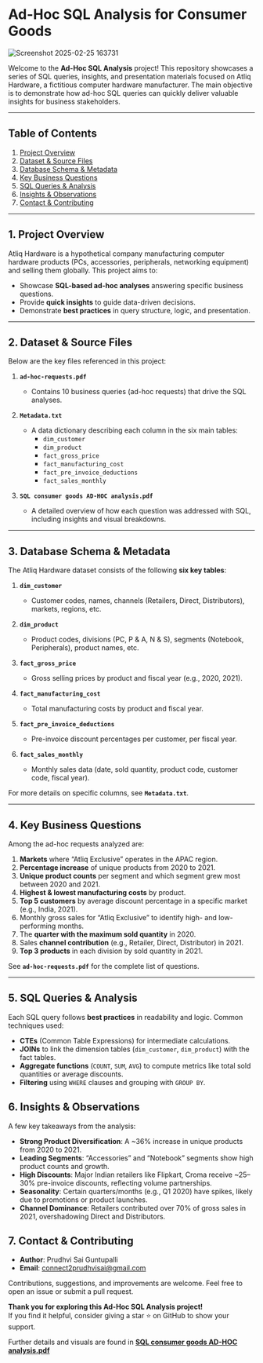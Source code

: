 # Ad-Hoc SQL Analysis for Consumer Goods


![Screenshot 2025-02-25 163731](https://github.com/user-attachments/assets/e96d21ec-e95a-4ae4-a0e3-16b81e3e0aff)


Welcome to the **Ad-Hoc SQL Analysis** project! This repository showcases a series of SQL queries, insights, and presentation materials focused on Atliq Hardware, a fictitious computer hardware manufacturer. The main objective is to demonstrate how ad-hoc SQL queries can quickly deliver valuable insights for business stakeholders.




---

## Table of Contents
1. [Project Overview](#1-project-overview)  
2. [Dataset & Source Files](#2-dataset--source-files)  
3. [Database Schema & Metadata](#3-database-schema--metadata)  
4. [Key Business Questions](#4-key-business-questions)  
5. [SQL Queries & Analysis](#5-sql-queries--analysis)  
6. [Insights & Observations](#6-insights--observations)    
7. [Contact & Contributing](#7-contact--contributing)  

---

## 1. Project Overview
Atliq Hardware is a hypothetical company manufacturing computer hardware products (PCs, accessories, peripherals, networking equipment) and selling them globally. This project aims to:

- Showcase **SQL-based ad-hoc analyses** answering specific business questions.  
- Provide **quick insights** to guide data-driven decisions.  
- Demonstrate **best practices** in query structure, logic, and presentation.

---

## 2. Dataset & Source Files

Below are the key files referenced in this project:

1. **`ad-hoc-requests.pdf`**  
   - Contains 10 business queries (ad-hoc requests) that drive the SQL analyses.

2. **`Metadata.txt`**  
   - A data dictionary describing each column in the six main tables:
     - `dim_customer`
     - `dim_product`
     - `fact_gross_price`
     - `fact_manufacturing_cost`
     - `fact_pre_invoice_deductions`
     - `fact_sales_monthly`

3. **`SQL consumer goods AD-HOC analysis.pdf`**  
   - A detailed overview of how each question was addressed with SQL, including insights and visual breakdowns.
---

## 3. Database Schema & Metadata

The Atliq Hardware dataset consists of the following **six key tables**:

1. **`dim_customer`**  
   - Customer codes, names, channels (Retailers, Direct, Distributors), markets, regions, etc.

2. **`dim_product`**  
   - Product codes, divisions (PC, P & A, N & S), segments (Notebook, Peripherals), product names, etc.

3. **`fact_gross_price`**  
   - Gross selling prices by product and fiscal year (e.g., 2020, 2021).

4. **`fact_manufacturing_cost`**  
   - Total manufacturing costs by product and fiscal year.

5. **`fact_pre_invoice_deductions`**  
   - Pre-invoice discount percentages per customer, per fiscal year.

6. **`fact_sales_monthly`**  
   - Monthly sales data (date, sold quantity, product code, customer code, fiscal year).

For more details on specific columns, see **`Metadata.txt`**.

---

## 4. Key Business Questions

Among the ad-hoc requests analyzed are:

1. **Markets** where “Atliq Exclusive” operates in the APAC region.  
2. **Percentage increase** of unique products from 2020 to 2021.  
3. **Unique product counts** per segment and which segment grew most between 2020 and 2021.  
4. **Highest & lowest manufacturing costs** by product.  
5. **Top 5 customers** by average discount percentage in a specific market (e.g., India, 2021).  
6. Monthly gross sales for “Atliq Exclusive” to identify high- and low-performing months.  
7. The **quarter with the maximum sold quantity** in 2020.  
8. Sales **channel contribution** (e.g., Retailer, Direct, Distributor) in 2021.  
9. **Top 3 products** in each division by sold quantity in 2021.  

See **`ad-hoc-requests.pdf`** for the complete list of questions.

---

## 5. SQL Queries & Analysis

Each SQL query follows **best practices** in readability and logic. Common techniques used:

- **CTEs** (Common Table Expressions) for intermediate calculations.  
- **JOINs** to link the dimension tables (`dim_customer`, `dim_product`) with the fact tables.  
- **Aggregate functions** (`COUNT`, `SUM`, `AVG`) to compute metrics like total sold quantities or average discounts.  
- **Filtering** using `WHERE` clauses and grouping with `GROUP BY`.

## 6. Insights & Observations

A few key takeaways from the analysis:

- **Strong Product Diversification**: A ~36% increase in unique products from 2020 to 2021.
- **Leading Segments**: “Accessories” and “Notebook” segments show high product counts and growth.
- **High Discounts**: Major Indian retailers like Flipkart, Croma receive ~25–30% pre-invoice discounts, reflecting volume partnerships.
- **Seasonality**: Certain quarters/months (e.g., Q1 2020) have spikes, likely due to promotions or product launches.
- **Channel Dominance**: Retailers contributed over 70% of gross sales in 2021, overshadowing Direct and Distributors.

## 7. Contact & Contributing

- **Author**: Prudhvi Sai Guntupalli
- **Email**: [connect2prudhvisai@gmail.com](mailto:connect2prudhvisai@gmail.com)  

Contributions, suggestions, and improvements are welcome. Feel free to open an issue or submit a pull request.

**Thank you for exploring this Ad-Hoc SQL Analysis project!**  
If you find it helpful, consider giving a star ⭐ on GitHub to show your support.


Further details and visuals are found in **[SQL consumer goods AD-HOC analysis.pdf](https://github.com/prudhvi1029/Ad-Hoc-SQL-Analysis-for-Consumer-Goods/blob/main/SQL%20consumer%20goods%20AD-HOC%20analysis.pdf)**



